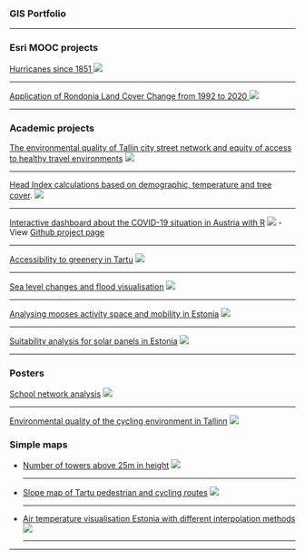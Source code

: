### GIS Portfolio

---

### Esri MOOC projects
[Hurricanes since 1851 ](images/hurricanes_since1851.png)
<img src="images/hurricanes_since1851.png"/>

---
[Application of Rondonia Land Cover Change from 1992 to 2020 ](https://mooc04.maps.arcgis.com/apps/instant/media/index.html?appid=f3f541aa9ded471b8382693efe0635a9)
<img src="images/hurricanes_since1851.png"/>


---
### Academic projects 

[The environmental quality of Tallin city street network and equity of access to healthy travel environments](/environmental_quality.md)
<img src="images/image_2024-02-01_223748180.png"/>

---
[Head Index calculations based on demographic, temperature and tree cover](heat_index.md).
<img src="images/Heat_index.jpg"/>

---
[Interactive dashboard about the COVID-19 situation in Austria with R](AyishaAssignment8Final.html)
<img src="images/covid_dashboard.PNG"/>
-View [Github project page](https://github.com/GeoAyisha/Covid-19-Analysis-with-Dashboards)

---
[Accessibility to greenery in Tartu](greenery_accessibility.md)
<img src="images/Tartu greenery.png"/>

---
[Sea level changes and flood visualisation](flood_visualisation.md)
<img src="images/parnu_2000_flood.jpg"/>

---
[Analysing mooses activity space and mobility in Estonia](moose_mobility.md)
<img src="images/moose_movement123.png"/>

---
[Suitability analysis for solar panels in Estonia]()
<img src="images/suitability.png"/>

---
### Posters

[School network analysis](images/school_poster.png)
<img src="images/schools.png"/>

---
[Environmental quality of the cycling environment in Tallinn](images/Poster.jpg)
<img src="images/cycling_routes.PNG"/>
### Simple maps

- [Number of towers above 25m in height](images/25M_height_.png)
  <img src="images/25M_height_.png"/>
  
  ---
- [Slope map of Tartu pedestrian and cycling routes](images/tartu_network_slope___.png)
   <img src="images/tartu_network_slope___.png"/>
   
   ---
- [Air temperature visualisation Estonia with different interpolation methods](images/SmallMultiplesInterpolation.png)
   <img src="images/SmallMultiplesInterpolation.png"/>
   
   ---

---

